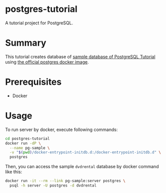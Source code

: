 # postgres-tutorial

A tutorial project for PostgreSQL.

# Summary

This tutorial creates database of [sample database of PostgreSQL Tutorial](http://www.postgresqltutorial.com/postgresql-sample-database/)
using [the official postgres docker image](https://hub.docker.com/_/postgres/).

# Prerequisites

- Docker

# Usage

To run server by docker, execute following commands:

```sh
cd postgres-tutorial
docker run -dP \
  --name pg-sample \
  -v "$(pwd)/docker-entrypoint-initdb.d:/docker-entrypoint-initdb.d" \
  postgres
```

Then, you can access the sample `dvdrental` database by docker command like this:

```sh
docker run -it --rm --link pg-sample:server postgres \
  psql -h server -U postgres -d dvdrental 
```
